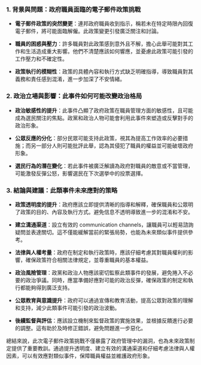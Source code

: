 ### 1. 背景與問題：政府職員面臨的電子郵件政策挑戰

- **電子郵件政策的突然變更**：連邦政府職員收到指示，稱若未在特定時限內回復電子郵件，將可能面臨解僱。此政策變更引發廣泛關注和討論。
  
- **職員的困惑與壓力**：許多職員對此政策感到意外且不解，擔心此舉可能對其工作和生活造成重大影響。他們不清楚應該如何響應，並憂慮此政策可能引發的工作壓力和不確定性。

- **政策執行的模糊性**：政策的具體內容和執行方式缺乏明確指導，導致職員對其義務和責任感到混淆，進一步加深了不安情緒。

### 2. 政治立場與影響：此事件如何可能改變政治格局

- **政治敏感性的提升**：此事件凸顯了政府政策在職員管理方面的敏感性，且可能成為選民關注的焦點。政黨和政治人物可能會利用此事件來塑造或反擊對手的政治形象。

- **公眾反應的分化**：部分民眾可能支持此政策，視其為提高工作效率的必要措施；而另一部分人則可能批評此舉，認為其侵犯了職員的權益並可能破壞政府形象。

- **選民行為的潛在變化**：若此事件被廣泛解讀為政府對職員的敵意或不當管理，可能激發反彈公怒，影響選民在下次選挙中的投票選擇。

### 3. 結論與建議：此類事件未來應對的策略

- **政策透明度的提升**：政府應該立即提供清晰的指導和解釋，確保職員和公眾明了政策的目的、內容及執行方式。避免信息不透明導致進一步的混淆和不安。

- **建立溝通渠道**：設立有效的 communication channels，讓職員可以輕易諮詢疑問並表達關切。這不僅能緩解當前的緊張局勢，也能為未來類似事件提供參考。

- **法律與人權考量**：政府在制定和執行政策時，應該仔細考慮其對職員權利的影響，確保政策符合相關法律規定，並尊重職員的基本權益。

- **政治風險管理**：政黨和政治人物應該密切監察此類事件的發展，避免捲入不必要的政治爭議。同時，應當準備好應對可能的政治反彈，確保政策的制定和執行都能夠得到廣泛支持。

- **公眾教育與意識提升**：政府可以通過宣傳和教育活動，提高公眾對政策的理解和支持，減少此類事件可能引發的政治波動。

- **後續監督與評估**：應該設立機制來監督政策的實施效果，並根據反饋進行必要的調整。這有助於及時修正錯誤，避免問題進一步惡化。

總結來說，此次電子郵件政策挑戰不僅暴露了政府管理中的漏洞，也為未來政策制定提供了重要教訓。通過提升透明度、建立有效的溝通渠道和仔細考慮法律與人權因素，可以有效應對類似事件，保障職員權益並維護政府形象。